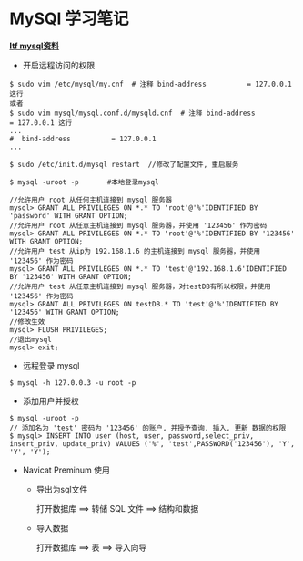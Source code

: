 # MySQl 学习笔记

 **[Itf mysql资料](http://cs.swfu.edu.cn/itf/?p=103)**

+ 开启远程访问的权限

```
$ sudo vim /etc/mysql/my.cnf  # 注释 bind-address          = 127.0.0.1 这行
或者
$ sudo vim mysql/mysql.conf.d/mysqld.cnf  # 注释 bind-address          = 127.0.0.1 这行
...
#  bind-address          = 127.0.0.1
...

$ sudo /etc/init.d/mysql restart  //修改了配置文件, 重启服务

$ mysql -uroot -p       #本地登录mysql

//允许用户 root 从任何主机连接到 mysql 服务器
mysql> GRANT ALL PRIVILEGES ON *.* TO 'root'@'%'IDENTIFIED BY 'password' WITH GRANT OPTION;
//允许用户 root 从任意主机连接到 mysql 服务器，并使用 '123456' 作为密码
mysql> GRANT ALL PRIVILEGES ON *.* TO 'root'@'%'IDENTIFIED BY '123456' WITH GRANT OPTION;
//允许用户 test 从ip为 192.168.1.6 的主机连接到 mysql 服务器，并使用 '123456' 作为密码
mysql> GRANT ALL PRIVILEGES ON *.* TO 'test'@'192.168.1.6'IDENTIFIED BY '123456' WITH GRANT OPTION;
//允许用户 test 从任意主机连接到 mysql 服务器，对testDB有所以权限，并使用 '123456' 作为密码
mysql> GRANT ALL PRIVILEGES ON testDB.* TO 'test'@'%'IDENTIFIED BY '123456' WITH GRANT OPTION;
//修改生效
mysql> FLUSH PRIVILEGES;
//退出mysql
mysql> exit;
```
+ 远程登录 mysql 

```
$ mysql -h 127.0.0.3 -u root -p
```

+ 添加用户并授权

```
$ mysql -uroot -p
// 添加名为 'test' 密码为 '123456' 的账户, 并授予查询, 插入, 更新 数据的权限
$ mysql> INSERT INTO user (host, user, password,select_priv, insert_priv, update_priv) VALUES ('%', 'test',PASSWORD('123456'), 'Y', 'Y', 'Y');
```

+ Navicat Preminum 使用

  * 导出为sql文件
    
    打开数据库 ==> 转储 SQL 文件 ==> 结构和数据
  
  * 导入数据
    
    打开数据库 ==> 表 ==> 导入向导
    
